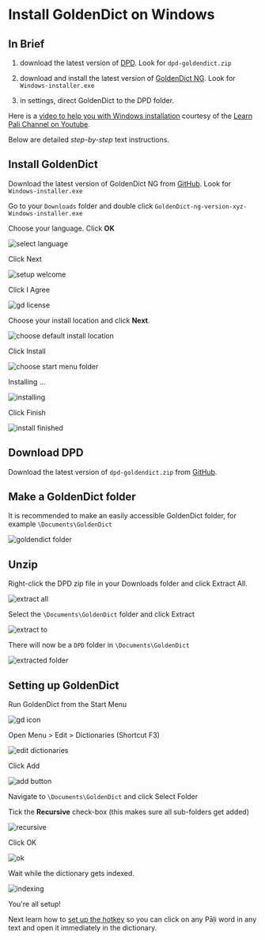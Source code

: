 # Install GoldenDict on Windows

## In Brief

1. download the latest version of [DPD](https://github.com/digitalpalidictionary/dpd-db/releases/latest). Look for `dpd-goldendict.zip`

2. download and install the latest version of [GoldenDict NG](https://github.com/xiaoyifang/goldendict-ng/releases/latest). Look for `Windows-installer.exe`

3. in settings, direct GoldenDict to the DPD folder.
   
Here is a [video to help you with Windows installation](https://www.youtube.com/watch?v=KZ4CecdVL0k) courtesy of the [Learn Pali Channel on Youtube](https://www.youtube.com/channel/UC73nNRzMzvweRb52ArFG3Gg).

Below are detailed *step-by-step* text instructions. 

## Install GoldenDict

Download the latest version of GoldenDict NG from [GitHub](https://github.com/xiaoyifang/goldendict-ng/releases/latest). Look for `Windows-installer.exe`

Go to your `Downloads` folder and double click `GoldenDict-ng-version-xyz-Windows-installer.exe`

<!-- ![gd exe](../pics/win-install/gd%20exe.png) -->

Choose your language. Click __OK__

![select language](../pics/win-install/select%20language.png)

Click Next

![setup welcome](../pics/win-install/setup%20welcome.png)

Click I Agree

![gd license](../pics/win-install/gd%20license.png)

Choose your install location and click __Next__.

![choose default install location](../pics/win-install/choose%20default%20install%20location.png)

Click Install

![choose start menu folder](../pics/win-install/choose%20start%20menu%20folder.png)

Installing …

![installing](../pics/win-install/installing.png)

Click Finish

![install finished](../pics/win-install/install%20finshed.png)

## Download DPD

Download the latest version of `dpd-goldendict.zip` from [GitHub](https://github.com/digitalpalidictionary/dpd-db/releases/latest).

## Make a GoldenDict folder

It is recommended to make an easily accessible GoldenDict folder, for example `\Documents\GoldenDict`

![goldendict folder](../pics/win-install/goldendict%20folder.png)

## Unzip

Right-click the DPD zip file in your Downloads folder and click Extract All.

![extract all](../pics/win-install/extract%20all.png)

Select the `\Documents\GoldenDict` folder and click Extract

![extract to](../pics/win-install/extract%20to.png)

There will now be a `DPD` folder in `\Documents\GoldenDict`

![extracted folder](../pics/win-install/extracted%20folder.png)

## Setting up GoldenDict 

Run GoldenDict from the Start Menu

![gd icon](../pics/win-install/gd%20icon.png)

Open Menu > Edit > Dictionaries (Shortcut F3)

![edit dictionaries](../pics/win-install/edit%20dictionaries.png)

Click Add

![add button](../pics/win-install/add%20button.png)

Navigate to `\Documents\GoldenDict` and click Select Folder

Tick the __Recursive__ check-box (this makes sure all sub-folders get added)

![recursive](../pics/win-install/recursive.png)

Click OK

![ok](../pics/win-install/ok.png)

Wait while the dictionary gets indexed.

![indexing](../pics/win-install/indexing.png)

You're all setup!

Next learn how to [set up the hotkey](../goldendict/hotkey.md) so you can click on any Pāḷi word in any text and open it immediately in the dictionary.


